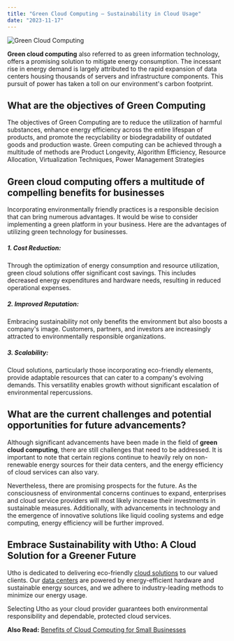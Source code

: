 ```yaml
---
title: "Green Cloud Computing – Sustainability in Cloud Usage"
date: "2023-11-17"
---
```


![Green Cloud Computing ](images/Implementing-Green-Cloud-Computing-–-Sustainability-in-Cloud-Usage.png)

**Green cloud computing** also referred to as green information technology, offers a promising solution to mitigate energy consumption. The incessant rise in energy demand is largely attributed to the rapid expansion of data centers housing thousands of servers and infrastructure components. This pursuit of power has taken a toll on our environment's carbon footprint. 

## **What are the objectives of Green Computing** 

The objectives of Green Computing are to reduce the utilization of harmful substances, enhance energy efficiency across the entire lifespan of products, and promote the recyclability or biodegradability of outdated goods and production waste. Green computing can be achieved through a multitude of methods are Product Longevity, Algorithm Efficiency, Resource Allocation, Virtualization Techniques, Power Management Strategies

## **Green cloud computing offers a multitude of compelling benefits for businesses**

Incorporating environmentally friendly practices is a responsible decision that can bring numerous advantages. It would be wise to consider implementing a green platform in your business. Here are the advantages of utilizing green technology for businesses.

##### 1\. **Cost Reduction:**

Through the optimization of energy consumption and resource utilization, green cloud solutions offer significant cost savings. This includes decreased energy expenditures and hardware needs, resulting in reduced operational expenses.

##### 2\. **Improved Reputation:**

Embracing sustainability not only benefits the environment but also boosts a company's image. Customers, partners, and investors are increasingly attracted to environmentally responsible organizations.

##### 3\. **Scalability:**

Cloud solutions, particularly those incorporating eco-friendly elements, provide adaptable resources that can cater to a company's evolving demands. This versatility enables growth without significant escalation of environmental repercussions.

## **What are the current challenges and potential opportunities for future advancements?**

Although significant advancements have been made in the field of **green cloud computing**, there are still challenges that need to be addressed. It is important to note that certain regions continue to heavily rely on non-renewable energy sources for their data centers, and the energy efficiency of cloud services can also vary.

Nevertheless, there are promising prospects for the future. As the consciousness of environmental concerns continues to expand, enterprises and cloud service providers will most likely increase their investments in sustainable measures. Additionally, with advancements in technology and the emergence of innovative solutions like liquid cooling systems and edge computing, energy efficiency will be further improved.

## **Embrace Sustainability with Utho: A Cloud Solution for a Greener Future**

Utho is dedicated to delivering eco-friendly [cloud solutions](https://utho.com/solution-overview) to our valued clients. Our [data centers](https://utho.com/global-infrastructure) are powered by energy-efficient hardware and sustainable energy sources, and we adhere to industry-leading methods to minimize our energy usage.

Selecting Utho as your cloud provider guarantees both environmental responsibility and dependable, protected cloud services.   
  
**Also Read:** [Benefits of Cloud Computing for Small Businesses](https://utho.com/docs/tutorial/benefits-of-cloud-computing-for-small-businesses/)
